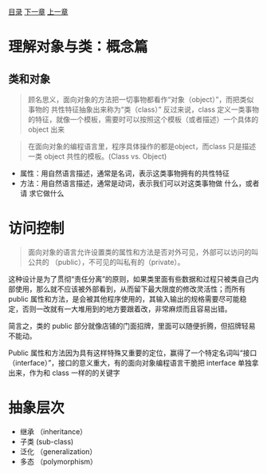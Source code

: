 [目录](README.md)   [下一章](python-1009.md)    [上一章](python-1007.md)

# 理解对象与类：概念篇
## 类和对象
> 顾名思义，面向对象的方法把一切事物都看作“对象（object）”，而把类似事物的       共性特征抽象出来称为“类（class）”
  反过来说，class 定义一类事物的特征，就像一个模板，需要时可以按照这个模板（或者描述）一个具体的 object 出来

> 在面向对象的编程语言里，程序具体操作的都是object，而class 只是描述一类        object 共性的模板。(Class vs. Object)
   
*  属性：用自然语言描述，通常是名词，表示这类事物拥有的共性特征
*  方法：用自然语言描述，通常是动词，表示我们可以对这类事物做     什么，或者请    求它做什么

# 访问控制
> 面向对象的语言允许设置类的属性和方法是否对外可见，外部可以访问的叫公共的      （public），不可见的叫私有的（private）。

  这种设计是为了贯彻“责任分离”的原则，如果类里面有些数据和过程只被类自己内部使用，那么就不应该被外部看到，从而留下最大限度的修改灵活性；而所有 public 属性和方法，是会被其他程序使用的，其输入输出的规格需要尽可能稳定，否则一改就有一大堆用到的地方要跟着改，非常麻烦而且容易出错。

  简言之，类的 public 部分就像店铺的门面招牌，里面可以随便折腾，但招牌轻易不能动。

  Public 属性和方法因为具有这样特殊又重要的定位，赢得了一个特定名词叫“接口（interface）”，接口的意义重大，有的面向对象编程语言干脆把 interface 单独拿出来，作为和 class 一样的的关键字

# 抽象层次
  * 继承 （inheritance）
  * 子类  (sub-class)
  * 泛化 （generalization）
  * 多态 （polymorphism）